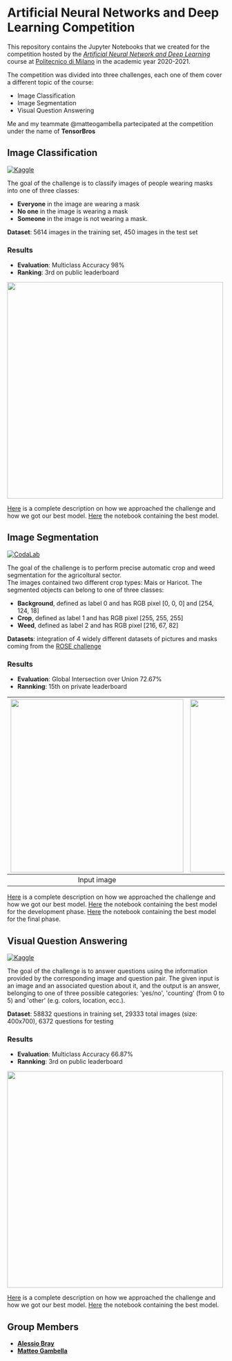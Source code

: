 # Artificial Neural Networks and Deep Learning Competition

This repository contains the Jupyter Notebooks that we created for the competition hosted by the [*Artificial Neural Network and Deep Learning*](http://chrome.ws.dei.polimi.it/index.php?title=Artificial_Neural_Networks_and_Deep_Learning) course at [Politecnico di Milano](https://www.polimi.it/) in the academic year 2020-2021.

The competition was divided into three challenges, each one of them cover a different topic of the course:
- Image Classification
- Image Segmentation
- Visual Question Answering

Me and my teammate @matteogambella partecipated at the competition under the name of **TensorBros**

## Image Classification
[![Kaggle](https://img.shields.io/badge/open-kaggle-blue)](https://www.kaggle.com/c/artificial-neural-networks-and-deep-learning-2020/overview)

The goal of the challenge is to classify images of people wearing masks into one of three classes:
- **Everyone** in the image are wearing a mask
- **No one** in the image is wearing a mask
- **Someone** in the image is not wearing a mask.

**Dataset**: 5614 images in the training set, 450 images in the test set

### Results

- **Evaluation**: Multiclass Accuracy 98%
- **Ranking**: 3rd on public leaderboard

<img src="assets/challenge1.jpg" width="500"/>

[Here](https://github.com/AlessioBray/Artificial-Neural-Networks-and-Deep-Learning-course-challenge/blob/main/Challenge%201/Challenge_1_report.pdf) is a complete description on how we approached the challenge and how we got our best model. [Here](https://github.com/AlessioBray/Artificial-Neural-Networks-and-Deep-Learning-course-challenge/blob/main/Challenge%201/Challenge_1_report.pdf) the notebook containing the best model.

## Image Segmentation
[![CodaLab](https://img.shields.io/badge/open-CodaLab-green)](https://competitions.codalab.org/competitions/27176)

The goal of the challenge is to perform precise automatic crop and weed segmentation for the agricoltural sector.\
The images contained two different crop types: Mais or Haricot.
The segmented objects can belong to one of three classes:
- **Background**, defined as label 0 and has RGB pixel [0, 0, 0] and [254, 124, 18]
- **Crop**, defined as label 1 and has RGB pixel [255, 255, 255]
- **Weed**, defined as label 2 and has RGB pixel [216, 67, 82]

**Datasets**: integration of 4 widely different datasets of pictures and masks coming from the [ROSE challenge](http://challenge-rose.fr/en/home/)

### Results

- **Evaluation**: Global Intersection over Union 72.67%
- **Rannking**: 15th on private leaderboard

| <img src="assets/challenge2.jpg" width="400"/> | <img src="assets/challenge2_mask.jpg" width="400"/> |
|:---:|:---:| 
| Input image | Target mask |

[Here](https://github.com/AlessioBray/Artificial-Neural-Networks-and-Deep-Learning-course-challenge/blob/main/Challenge%202/Challenge_2_report.pdf) is a complete description on how we approached the challenge and how we got our best model. [Here](https://github.com/AlessioBray/Artificial-Neural-Networks-and-Deep-Learning-course-challenge/blob/main/Challenge%202/TensorBros_Challenge_2.ipynb) the notebook containing the best model for the development phase. [Here](https://github.com/AlessioBray/Artificial-Neural-Networks-and-Deep-Learning-course-challenge/blob/main/Challenge%202/TensorBros_Challenge_2.ipynb) the notebook containing the best model for the final phase. 

## Visual Question Answering
[![Kaggle](https://img.shields.io/badge/open-kaggle-blue)](https://www.kaggle.com/c/anndl-2020-vqa/overview)

The goal of the challenge is to answer questions using the information provided by the corresponding image and question pair. The given input is an image and an associated question about it, and the output is an answer, belonging to one of three possible categories: 'yes/no', 'counting' (from 0 to 5) and 'other' (e.g. colors, location, ecc.).

**Dataset**: 58832 questions in training set, 29333 total images (size: 400x700), 6372 questions for testing

### Results

- **Evaluation**: Multiclass Accuracy 66.87%
- **Rannking**: 3rd on public leaderboard

<img src="assets/challenge3.jpg" width="500"/>

[Here](https://github.com/AlessioBray/Artificial-Neural-Networks-and-Deep-Learning-course-challenge/blob/main/Challenge%203/Challenge_3_report.pdf) is a complete description on how we approached the challenge and how we got our best model. [Here](https://github.com/AlessioBray/Artificial-Neural-Networks-and-Deep-Learning-course-challenge/blob/main/Challenge%203/TensorBros_Challenge_3.ipynb) the notebook containing the best model.

## Group Members
- [__Alessio Bray__](https://github.com/AlessioBray)
- [__Matteo Gambella__](https://github.com/matteogambella)
